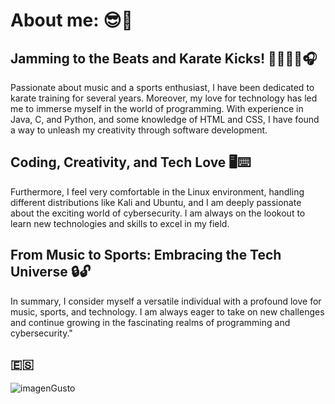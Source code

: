 
#  About me: 😎💭 


## Jamming to the Beats and Karate Kicks! 🥋👊🏼🤛🎧
Passionate about music and a sports enthusiast, I have been dedicated to karate training for several years. Moreover, my love for technology 
has led me to immerse myself in the world of programming. With experience in Java, C, and Python, and some knowledge of HTML and CSS, I have 
found a way to unleash my creativity through software development.


## Coding, Creativity, and Tech Love 🖥️⌨️
Furthermore, I feel very comfortable in the Linux environment, handling different distributions like Kali and Ubuntu, and I am deeply 
passionate about the exciting world of cybersecurity. I am always on the lookout to learn new technologies and skills to excel in my field.


## From Music to Sports: Embracing the Tech Universe 🔒🔓
In summary, I consider myself a versatile individual with a profound love for music, sports, and technology. I am always eager to take on 
new challenges and continue growing in the fascinating realms of programming and cybersecurity."

## :es: 

![imagenGusto](https://github.com/PotatoLC/PotatoLC/assets/134663368/4c2fed4f-1323-4148-aa2b-cf93da6545ba)
